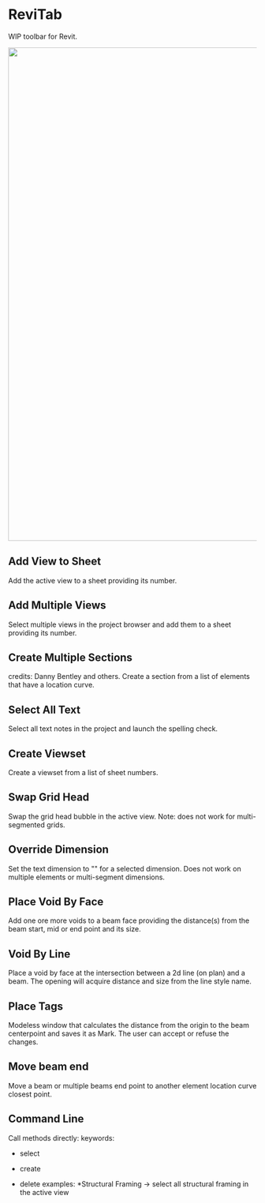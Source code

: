 # ReviTab
WIP toolbar for Revit. 

<img src="https://github.com/giobel/ReviTab/blob/master/reviTab.PNG" width="1000" style="display:block; margin-left: auto; margin-right: auto;">

## Add View to Sheet
Add the active view to a sheet providing its number.

## Add Multiple Views
Select multiple views in the project browser and add them to a sheet providing its number.

## Create Multiple Sections
credits: Danny Bentley and others. Create a section from a list of elements that have a location curve.

## Select All Text
Select all text notes in the project and launch the spelling check.

## Create Viewset
Create a viewset from a list of sheet numbers.

## Swap Grid Head
Swap the grid head bubble in the active view. Note: does not work for multi-segmented grids.

## Override Dimension
Set the text dimension to "" for a selected dimension. Does not work on multiple elements or multi-segment dimensions.

## Place Void By Face
Add one ore more voids to a beam face providing the distance(s) from the beam start, mid or end point and its size.

## Void By Line
Place a void by face at the intersection between a 2d line (on plan) and a beam. The opening will acquire distance and size from the line style name.

## Place Tags
Modeless window that calculates the distance from the origin to the beam centerpoint and saves it as Mark. The user can accept or refuse the changes.

## Move beam end
Move a beam or multiple beams end point to another element location curve closest point.

## Command Line
Call methods directly:
keywords: 
* select
+ create
- delete
examples:
\*Structural Framing -> select all structural framing in the active view




